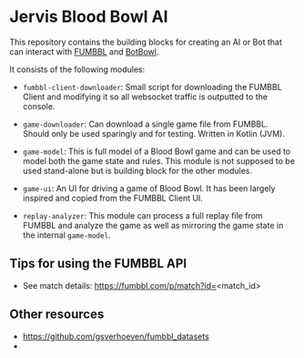 # Jervis Blood Bowl AI

This repository contains the building blocks for creating an AI or Bot that 
can interact with [FUMBBL](https://fumbbl.com/p/news) and [BotBowl](https://njustesen.github.io/botbowl/).

It consists of the following modules:

- `fumbbl-client-downloader`: Small script for downloading the FUMBBL Client and modifying it so all
  websocket traffic is outputted to the console.

- `game-downloader`: Can download a single game file from FUMBBL. Should only be used sparingly and
  for testing. Written in Kotlin (JVM).

- `game-model`: This is full model of a Blood Bowl game and can be used to model both the game state
  and rules. This module is not supposed to be used stand-alone but is building block for the other 
  modules.

- `game-ui`: An UI for driving a game of Blood Bowl. It has been largely inspired and copied from the
  FUMBBL Client UI.

- `replay-analyzer`: This module can process a full replay file from FUMBBL and analyze the game
  as well as mirroring the game state in the internal `game-model`.

## Tips for using the FUMBBL API

- See match details: https://fumbbl.com/p/match?id=<match_id>


## Other resources

- https://github.com/gsverhoeven/fumbbl_datasets
- 